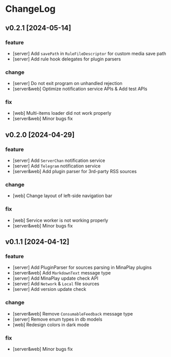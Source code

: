 # ChangeLog

## v0.2.1 [2024-05-14]

### feature

- [server] Add `savePath` in `RuleFileDescriptor` for custom media save path
- [server] Add rule hook delegates for plugin parsers

### change

- [server] Do not exit program on unhandled rejection
- [server&web] Optimize notification service APIs & Add test APIs

### fix

- [web] Multi-items loader did not work properly
- [server&web] Minor bugs fix

## v0.2.0 [2024-04-29]

### feature

- [server] Add `ServerChan` notification service
- [server] Add `Telegram` notification service
- [server&web] Add plugin parser for 3rd-party RSS sources

### change

- [web] Change layout of left-side navigation bar

### fix

- [web] Service worker is not working properly
- [server&web] Minor bugs fix


## v0.1.1 [2024-04-12]

### feature

- [server] Add PluginParser for sources parsing in MinaPlay plugins
- [server&web] Add `MarkdownText` message type
- [server] Add MinaPlay update check API
- [server] Add `Network` & `Local` file sources
- [server] Add version update check

### change

- [server&web] Remove `ConsumableFeedback` message type
- [server] Remove enum types in db models
- [web] Redesign colors in dark mode

### fix

- [server&web] Minor bugs fix
